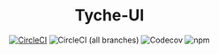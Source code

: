 <h1 align="center">Tyche-UI</h1>

<div align="center">

[![CircleCI](https://circleci.com/gh/buyou0821/tyche-ui.svg?style=svg)](https://circleci.com/gh/buyou0821/tyche-ui)
![CircleCI (all branches)](https://img.shields.io/circleci/project/github/buyou0821/tyche-ui.svg?style=flat-square)
![Codecov](https://img.shields.io/codecov/c/github/buyou0821/tyche-ui.svg?style=flat-square)
![npm](https://img.shields.io/npm/v/tyche-ui.svg?style=flat-square)

